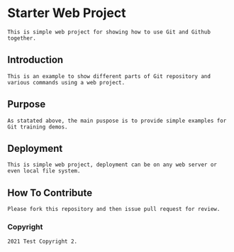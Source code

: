 # Starter Web Project
	This is simple web project for showing how to use Git and Github together.

## Introduction
	This is an example to show different parts of Git repository and various commands using a web project.
	
## Purpose
	As statated above, the main puspose is to provide simple examples for Git training demos. 

## Deployment
	This is simple web project, deployment can be on any web server or even local file system.

## How To Contribute
	Please fork this repository and then issue pull request for review.

### Copyright
	2021 Test Copyright 2.